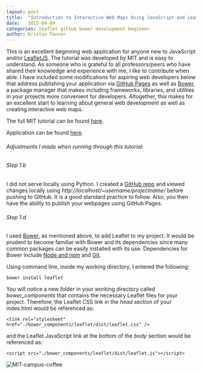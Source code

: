```yaml
---
layout: post
title:  "Introduction to Interactive Web Maps Using JavaScript and LeafletJS"
date:   2015-04-09
categories: leaflet github bower development beginner
author: Kristin Tanner
---
```




This is an excellent beginning web application for anyone new to JavaScript and/or [LeafletJS](http://leafletjs.com/).  The tutorial was developed by MIT and is easy to understand.  As someone who is grateful to all professors/peers who have shared their knowledge and experience with me, I like to contribute when able.  I have included some modifications for aspiring web developers below that address publishing your application via [GitHub Pages](https://pages.github.com/) as well as [Bower](http://bower.io/), a package manager that makes including frameworks, libraries, and utilities in your projects more convenient for developers.  Altogether, this makes for an excellent start to learning about general web development as well as creating interactive web maps.


The full MIT tutorial can be found [here](http://duspviz.mit.edu/leaflet-js/).

Application can be found [here](http://tannerkj.github.io/MIT-campus-coffee/).

###### Adjustments I made when running through this tutorial:

###### Step 1.b

I did not serve locally using Python.  I created a [GitHub repo](https://github.com/tannerkj/MIT-campus-coffee) and viewed changes locally using *http://localhost/~username/projectname/* before pushing to GitHub.  It is a good standard practice to follow.  Also, you then have the ability to publish your webpages using GitHub Pages.  

###### Step 1.d

I used [Bower](http://bower.io/), as mentioned above, to add Leaflet to my project.  It would be prudent to become familiar with Bower and its dependencies since many common packages can be easily installed with its use.  Dependencies for Bower include [Node and npm](https://nodejs.org/) and [Git](http://git-scm.com/).  

Using command line, inside my working directory, I entered the following:

	bower install leaflet
		
You will notice a new folder in your working directory called *bower_components* that contains the necessary Leaflet files for your project.  Therefore, the Leaflet CSS link in the *head* section of your index.html would be referenced as:
	
	<link rel="stylesheet" href="./bower_components/leaflet/dist/leaflet.css" />

and the Leaflet JavaScript link at the bottom of the *body* section would be referenced as: 
	
	<script src="./bower_components/leaflet/dist/leaflet.js"></script>


![MIT-campus-coffee](/images/MIT_campus_coffee.png)		

	

	
